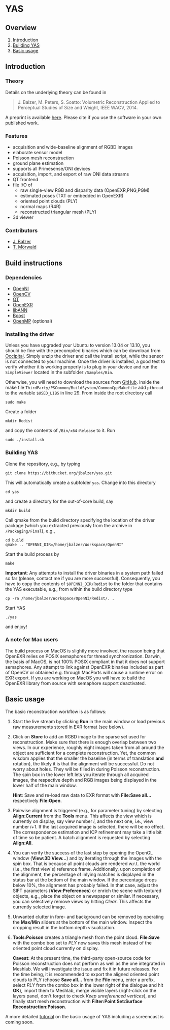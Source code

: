 # YAS

## Overview

1. [Introduction](#markdown-header-introduction)
2. [Building YAS](#markdown-header-build-instructions)
3. [Basic usage](#markdown-header-basic-usage)

## Introduction

### Theory

Details on the underlying theory can be found in

> J. Balzer, M. Peters, S. Soatto: Volumetric Reconstruction Applied to Perceptual Studies of Size and Weight, IEEE WACV, 2014.

A preprint is available [here](http://arxiv.org/abs/1311.2642
). Please cite if you use the software in your own published work. 

### Features

- acquisition and wide-baseline alignment of RGBD images 
- elaborate sensor model 
- Poisson mesh reconstruction
- ground plane estimation
- supports all Primesense/ONI devices 
- acquisition, import, and export of raw ONI data streams
- QT frontend
- file I/O of 
    - raw single-view RGB and disparity data (OpenEXR,PNG,PGM)
    - estimated poses (TXT or embedded in OpenEXR)
	- oriented point clouds (PLY) 
    - normal maps (R4R)
	- reconstructed triangular mesh (PLY)
- 3d viewer

### Contributors
- [J. Balzer](https://sites.google.com/site/jonabalzer/)
- [T. Mörwald](http://users.acin.tuwien.ac.at/tmoerwald/)

## Build instructions 

### Dependencies
- [OpenNI](http://structure.io/openni)
- [OpenCV](http://opencv.org/)
- [QT](http://qt-project.org/)
- [OpenEXR](http://www.openexr.com/)
- [libANN](http://www.cs.umd.edu/~mount/ANN/)
- [Boost](http://www.boost.org/)
- [OpenMP](http://openmp.org/wp/) (optional)

### Installing the driver

Unless you have upgraded your Ubuntu to version 13.04 or 13.10, you should be fine with the precompiled binaries which can be download from [Occipital](http://structure.io/openni). Simply unzip the driver and call the install script, while the sensor is not connected to your machine. Once the driver is installed, a good test to verify whether it is working properly is to plug in your device and run the `SimpleViewer` located in the subfolder `/Samples/Bin`.

Otherwise, you will need to download the sources from [GitHub](https://github.com/OpenNI/OpenNI2). Inside the make file `ThirdParty/PSCommon/BuildSystem/CommonCppMakefile` add `pthread` to the variable `$USED_LIBS` in line 29. From inside the root directory call 
```
sudo make
```
Create a folder 
```
mkdir Redist
```
and copy the contents of `/Bin/x64-Release` to it. Run 
```
sudo ./install.sh
```

### Building YAS

Clone the repository, e.g., by typing
```
git clone https://bitbucket.org/jbalzer/yas.git
```
This will automatically create a subfolder `yas`. Change into this directory
```
cd yas
```
and create a directory for the out-of-core build, say
```
mkdir build
```
Call qmake from the build directory specifying the location of the driver package (which you extracted previously from the archive in `/Packaging/Final`), e.g.,
```
cd build
qmake .. "OPENNI_DIR=/home/jbalzer/Workspace/OpenNI"
```
Start the build process by
```
make
```
**Important**: Any attempts to install the driver binaries in a system path failed so far (please, contact me if you are more successful). Consequently, you have to copy the contents of `$OPENNI_DIR/Redist` to the folder that contains the YAS executable, e.g., from within the build directory type
```
cp -ra /home/jbalzer/Workspace/OpenNI/Redist/. . 
```
Start YAS
```
./yas
```
and enjoy!

### A note for Mac users

The build process on MacOS is slightly more involved, the reason being that OpenEXR relies on POSIX semaphores for thread synchronization. Darwin, the basis of MacOS, is not 100% POSIX compliant in that it does not support semaphores. Any attempt to link against OpenEXR binaries included as part of OpenCV or obtained e.g. through MacPorts will cause a runtime error on EXR export. If you are working on MacOS you will have to build the OpenEXR library from source with semaphore support deactivated.

## Basic usage

The basic reconstruction workflow is as follows:

1. Start the live stream by clicking **Run** in the main window or load previous raw measurements stored in EXR format (see below).
2. Click on **Store** to add an RGBD image to the sparse set used for reconstruction. Make sure that there is enough overlap between two views. In our experience, roughly eight images taken from all around the object are sufficient for a complete reconstruction. Yet, the common wisdom applies that the smaller the baseline (in terms of translation **and** rotation), the likely it is that the alignment will be successful. Do not worry about holes. They will be filled in during Poisson reconstruction. The spin box in the lower left lets you iterate through all acquired images, the respective depth and RGB images being displayed in the lower half of the main window.
 
    **Hint**: Save and re-load raw data to EXR format with **File:Save all...** respectively **File:Open**.
  
3. Pairwise alignment is triggered (e.g., for parameter tuning) by selecting **Align:Current** from the **Tools** menu. This affects the view which is currently on display, say view number *i*, and the next one, i.e., view number *i+1*. If the last acquired image is selected, there will be no effect. The correspondence estimation and ICP refinement may take a little bit of time so be patient. A batch alignment is requested by selecting **Align:All**. 
3. You can verify the success of the last step by opening the OpenGL window (**View:3D View...**) and by iterating through the images with the spin box. That is because all point clouds are rendered w.r.t. the world (i.e., the first view's) reference frame. Additionally, upon completion of the alignment, the percentage of inlying matches is displayed in the status bar at the bottom of the main window. If the percentage drops below 10%, the alignment has probably failed. In that case, adjust the SIFT parameters (**View:Preferences**) or enrich the scene with textured objects, e.g., place the object on a newspaper or similar. If necessary, you can selectively remove views by hitting *Clear*. This affects the currently selected image. 
4. Unwanted clutter in fore- and background can be removed by operating the **Max/Min** sliders at the bottom of the main window. Inspect the cropping result in the bottom depth visualization. 
5. **Tools:Poisson** creates a triangle mesh from the point cloud. **File:Save** with the combo box set to *PLY* now saves this mesh instead of the oriented point cloud currently on display. 
   
    **Caveat**: At the present time, the third-party open-source code for Poisson reconstruction does not perform as well as the one integrated in Meshlab. We will investigate the issue and fix it in future releases. For the time being, it is recommended to export the aligned oriented point clouds to PLY (choose **Save all...** from the **File** menu, enter a prefix, select *PLY* from the combo box in the lower right of the dialogue and hit **OK**), import them to Meshlab, merge visible layers (right-click on the layers panel, don't forget to check *Keep unreferenced vertices*), and finally start mesh reconstruction with **Filter:Point Set:Surface Reconstruction:Poisson**. 

A more detailed [tutorial](Tutorials.md) on the basic usage of YAS including a screencast is coming soon. 
